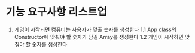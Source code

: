 # 기능 요구사항 리스트업

1. 게임이 시작되면 컴퓨터는 사용자가 맞출 숫자를 생성한다
   1.1 App class의 Constructor에 맞춰야 할 숫자가 담길 Array를 생성한다
   1.2 게임이 시작하면 맞춰야 할 숫자를 생성한다
